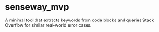 # senseway_mvp
A minimal tool that extracts keywords from code blocks and queries Stack Overflow for similar real-world error cases.
